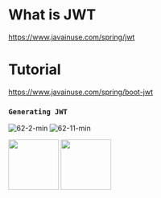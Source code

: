 # What is JWT
  https://www.javainuse.com/spring/jwt

# Tutorial
  https://www.javainuse.com/spring/boot-jwt
  
### `Generating JWT`
![62-2-min](https://user-images.githubusercontent.com/60578423/212824063-521f0ffe-9bc2-4e8f-937b-e331c38b42c7.jpg) 
![62-11-min](https://user-images.githubusercontent.com/60578423/212824765-84cc14aa-3e8b-4029-a5cd-b32e7d57753b.jpg) 

<p float="left">
  <img src="https://user-images.githubusercontent.com/60578423/212824765-84cc14aa-3e8b-4029-a5cd-b32e7d57753b.jpg" width="100" />
  <img src="https://user-images.githubusercontent.com/60578423/212824765-84cc14aa-3e8b-4029-a5cd-b32e7d57753b.jpg" width="100" /> 
</p>
